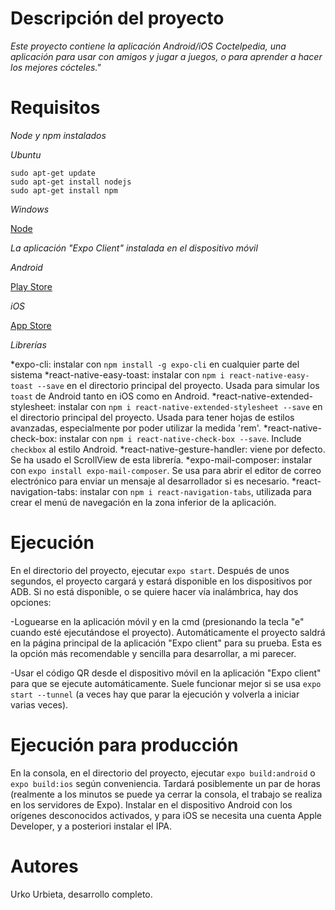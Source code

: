 # Descripción del proyecto

_Este proyecto contiene la aplicación Android/iOS Coctelpedia, una aplicación para usar con amigos y jugar a juegos, o para aprender a hacer los mejores cócteles."_

# Requisitos

_Node y npm instalados_

*Ubuntu*

```
sudo apt-get update
sudo apt-get install nodejs
sudo apt-get install npm
```

*Windows*

[Node](https://nodejs.org/es/download/)

_La aplicación "Expo Client" instalada en el dispositivo móvil_

*Android*

[Play Store](https://play.google.com/store/apps/details?id=host.exp.exponent&hl=es)

*iOS*

[App Store ](https://apps.apple.com/es/app/expo-client/id982107779)

_Librerías_

*expo-cli: instalar con ```npm install -g expo-cli``` en cualquier parte del sistema
*react-native-easy-toast: instalar con ```npm i react-native-easy-toast --save``` en el directorio principal del proyecto. Usada para simular los `toast` de Android tanto en iOS como en Android.
*react-native-extended-stylesheet: instalar con ```npm i react-native-extended-stylesheet --save``` en el directorio principal del proyecto. Usada para tener hojas de estilos avanzadas, especialmente por poder utilizar la medida 'rem'.
*react-native-check-box: instalar con ```npm i react-native-check-box --save```. Include `checkbox` al estilo Android.
*react-native-gesture-handler: viene por defecto. Se ha usado el ScrollView de esta librería.
*expo-mail-composer: instalar con ```expo install expo-mail-composer```. Se usa para abrir el editor de correo electrónico para enviar un mensaje al desarrollador si es necesario.
*react-navigation-tabs: instalar con ```npm i react-navigation-tabs```, utilizada para crear el menú de navegación en la zona inferior de la aplicación.

# Ejecución

En el directorio del proyecto, ejecutar ```expo start```. Después de unos segundos, el proyecto cargará y estará disponible en los dispositivos por ADB. Si no está disponible, o se quiere hacer vía inalámbrica, hay dos opciones:

-Loguearse en la aplicación móvil y en la cmd (presionando la tecla "e" cuando esté ejecutándose el proyecto). Automáticamente el proyecto saldrá en la página principal de la aplicación "Expo client" para su prueba. Esta es la opción más recomendable y sencilla para desarrollar, a mi parecer.

-Usar el código QR desde el dispositivo móvil en la aplicación "Expo client" para que se ejecute automáticamente. Suele funcionar mejor si se usa ```expo start --tunnel``` (a veces hay que parar la ejecución y volverla a iniciar varias veces).

# Ejecución para producción

En la consola, en el directorio del proyecto, ejecutar ```expo build:android``` o ```expo build:ios``` según conveniencia. Tardará posiblemente un par de horas (realmente a los minutos se puede ya cerrar la consola, el trabajo se realiza en los servidores de Expo). Instalar en el dispositivo Android con los orígenes desconocidos activados, y para iOS se necesita una cuenta Apple Developer, y a posteriori instalar el IPA. 

# Autores

Urko Urbieta, desarrollo completo.